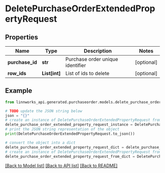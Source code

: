 # DeletePurchaseOrderExtendedPropertyRequest


## Properties

Name | Type | Description | Notes
------------ | ------------- | ------------- | -------------
**purchase_id** | **str** | Purchase order unique identifier | [optional] 
**row_ids** | **List[int]** | List of ids to delete | [optional] 

## Example

```python
from linnworks_api.generated.purchaseorder.models.delete_purchase_order_extended_property_request import DeletePurchaseOrderExtendedPropertyRequest

# TODO update the JSON string below
json = "{}"
# create an instance of DeletePurchaseOrderExtendedPropertyRequest from a JSON string
delete_purchase_order_extended_property_request_instance = DeletePurchaseOrderExtendedPropertyRequest.from_json(json)
# print the JSON string representation of the object
print(DeletePurchaseOrderExtendedPropertyRequest.to_json())

# convert the object into a dict
delete_purchase_order_extended_property_request_dict = delete_purchase_order_extended_property_request_instance.to_dict()
# create an instance of DeletePurchaseOrderExtendedPropertyRequest from a dict
delete_purchase_order_extended_property_request_from_dict = DeletePurchaseOrderExtendedPropertyRequest.from_dict(delete_purchase_order_extended_property_request_dict)
```
[[Back to Model list]](../README.md#documentation-for-models) [[Back to API list]](../README.md#documentation-for-api-endpoints) [[Back to README]](../README.md)


